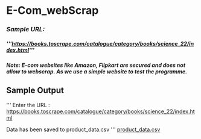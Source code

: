 # E-Com_webScrap

### ***Sample URL:***
##### '''https://books.toscrape.com/catalogue/category/books/science_22/index.html'''
#### *Note: E-com websites like Amazon, Flipkart are secured and does not allow to webscrap. As we use a simple website to test the programme.*

## Sample Output
''' Enter the URL :  https://books.toscrape.com/catalogue/category/books/science_22/index.html

Data has been saved to product_data.csv
'''
[product_data.csv](https://github.com/user-attachments/files/17184763/product_data.csv)
